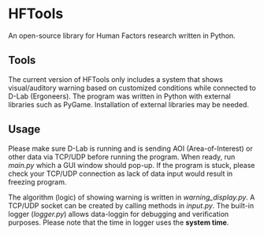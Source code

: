 # HFTools
An open-source library for Human Factors research written in Python.

## Tools
The current version of HFTools only includes a system that shows visual/auditory warning based on customized conditions while connected to D-Lab (Ergoneers). The program was written in Python with external libraries such as PyGame. Installation of external libraries may be needed.

## Usage
Please make sure D-Lab is running and is sending AOI (Area-of-Interest) or other data via TCP/UDP before running the program. When ready, run *main.py* which a GUI window should pop-up. If the program is stuck, please check your TCP/UDP connection as lack of data input would result in freezing program.

The algorithm (logic) of showing warning is written in *warning_display.py*. A TCP/UDP socket can be created by calling methods in *input.py*. The built-in logger (*logger.py*) allows data-loggin for debugging and verification purposes. Please note that the time in logger uses the **system time**.